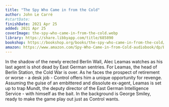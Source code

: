 ```yaml
---
title: "The Spy Who Came in from the Cold"
author: John Le Carré
#startDate:
finishDate: 2021 Apr 25
added: 2021 Apr 25
coverImage: the-spy-who-came-in-from-the-cold.webp
library: https://share.libbyapp.com/title/685890
bookshop: https://bookshop.org/books/the-spy-who-came-in-from-the-cold/9780143124757
amazon: https://www.amazon.com/Spy-Who-Came-in-from-Cold-audiobook/dp/B007N6GJ3G/
---
```


In the shadow of the newly erected Berlin Wall, Alec Leamas watches as his last agent is shot dead by East German sentries. For Leamas, the head of Berlin Station, the Cold War is over. As he faces the prospect of retirement or worse - a desk job - Control offers him a unique opportunity for revenge. Assuming the guise of an embittered and dissolute ex-agent, Leamas is set up to trap Mundt, the deputy director of the East German Intelligence Service - with himself as the bait. In the background is George Smiley, ready to make the game play out just as Control wants.  
